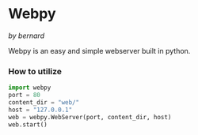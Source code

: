 # Webpy
*by bernard*

Webpy is an easy and simple webserver built in python.

### How to utilize
 ```python
 import webpy
 port = 80
 content_dir = "web/"
 host = "127.0.0.1"
 web = webpy.WebServer(port, content_dir, host)
 web.start()
 ```
